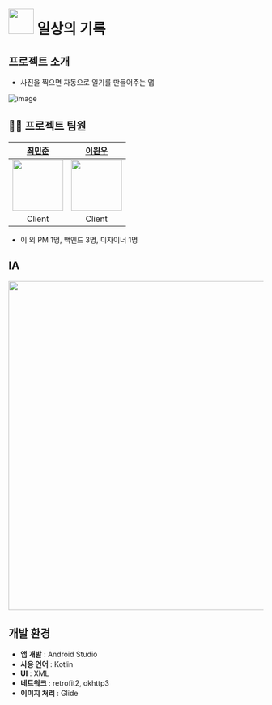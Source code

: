 #  <img src="https://github.com/user-attachments/assets/baeb1d8c-e813-4af8-8f7d-053fbed8f8ab" width="50"> 일상의 기록



## 프로젝트 소개
- 사진을 찍으면 자동으로 일기를 만들어주는 앱

![image](https://github.com/user-attachments/assets/e937d84b-5262-43c7-87a2-4edb87b5904a)


## 💁‍♂️ 프로젝트 팀원

|  [최민준](https://github.com/mj010504) | [이원우](https://github.com/nejukmaster) |
| :-----------------------------------------: | :------------------------------------: | 
| <img src="https://github.com/mj010504.png" width="100"> | <img src="https://github.com/nejukmaster.png" width="100"> | 
| Client  | Client |

- 이 외 PM 1명, 백엔드 3명, 디자이너 1명

## IA
<img src ="https://github.com/user-attachments/assets/bccbca5e-8bb7-4004-bfff-21cbe0867b2d" width = "650" >


## 개발 환경
- **앱 개발** : Android Studio
- **사용 언어** : Kotlin
- **UI** : XML
- **네트워크** : retrofit2, okhttp3
- **이미지 처리** : Glide
